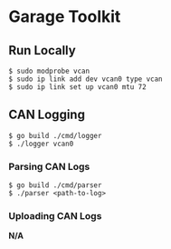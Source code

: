 # Garage Toolkit

## Run Locally

```
$ sudo modprobe vcan
$ sudo ip link add dev vcan0 type vcan
$ sudo ip link set up vcan0 mtu 72
```

## CAN Logging

```
$ go build ./cmd/logger
$ ./logger vcan0
```

### Parsing CAN Logs

```
$ go build ./cmd/parser
$ ./parser <path-to-log>
```

### Uploading CAN Logs

**N/A**